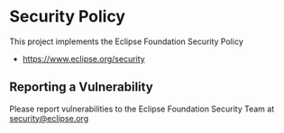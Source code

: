 # Security Policy

This project implements the Eclipse Foundation Security Policy

* <https://www.eclipse.org/security>

## Reporting a Vulnerability

Please report vulnerabilities to the Eclipse Foundation Security Team at
<security@eclipse.org>